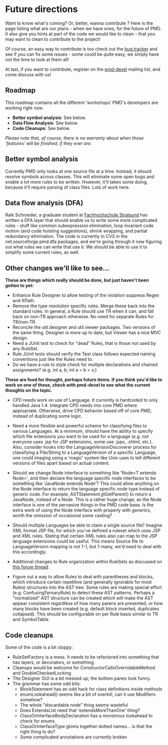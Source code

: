 <!--
    <author email="tom@infoether.com">Tom Copeland</author>
    <author>Ryan Gustavson</author>
    <author email="belaran@gmail.com">Romain Pelisse</author>
-->

# Future directions

Want to know what's coming? Or, better, wanna contribute ? Here is the page listing what are our plans -
when we have ones, for the future of PMD. It also give you hints at part of the code we would like to clean -
that you may want to clean to contribute to the project!

Of course, an easy way to contribute is too check out the [bug tracker][1] and see if you can fix some issues -
some could be quite easy, we simply have not the time to look at them all!

At last, if you want to contribute, register on the [pmd-devel][2] mailing list, and come discuss with us!

## Roadmap

This roadmap contains all the different 'workshops' PMD's developers are working right now.

*   **Better symbol analysis**: See below.
*   **Data Flow Analysis**: See below.
*   **Code Cleanups**: See below.

*Please note that, of course, there is no warranty about when those 'features' will be finished, if they ever are.*

## Better symbol analysis

Currently PMD only looks at one source file at a time.  Instead, it should resolve symbols across classes.
This will eliminate some open bugs and enable a lot more rules to be written. However, it'll taken some doing,
because it'll require parsing of class files. Lots of work here.

## Data flow analysis (DFA)

Raik Schroeder, a graduate student at [Fachhochschule Stralsund][3] has written a DFA layer that should enable
us to write some more complicated rules - stuff like common subexpression elimination, loop invariant code motion
(and code hoisting suggestions), shrink wrapping, and partial redundancy elimination. The code is currently in CVS
in the net.sourceforge.pmd.dfa packages, and we're going through it now figuring out what rules we can write
that use it.  We should be able to use it to simplify some current rules, as well.

## Other changes we'll like to see...

**These are things which really should be done, but just haven't been gotten to yet:**

*   Enhance Rule Designer to allow testing of the violation suppress Regex and XPath.
*   Remove the type resolution specific rules. Merge these back into the
    standard rules.  In general, a Rule should use TR when it can, and fall
    back on non-TR approach otherwise.  No need for separate Rules for TR/non-TR.
*   Reconcile the util.designer and util.viewer packages.  Two versions of the
    same thing.  Designer is more up to date, but Viewer has a nice MVC design.
*   Need a JUnit test to check for "dead" Rules, that is those not used by any RuleSet.
*   Rule JUnit tests should verify the Test class follows expected naming
    conventions just like the Rules need to.
*   Do we have a rule to style check for multiple declarations and chained
    assignments? (e.g. int a, b;  int a = b = x;)

<strong>These are food for thought, perhaps future items.  If you think you'd like to
work on one of these, check with pmd-devel to see what the current thoughts
on the topic.</strong>

*   CPD needs work on use of Language.  It currently is hardcoded to only
    handled Java 1.4.  Integrate CPD needs into core PMD where appropriate.
    Otherwise, drive CPD behavior based off of core PMD, instead of duplicating
    some logic.

*   Need a more flexible and powerful scheme for classifying files to various
    Languages.  At a minimum, should have the ability to specify which
    file extensions you want to be used for a language (e.g. not everyone uses
    .jsp for JSP extensions, some use .jspx, .xhtml, etc.).  Also, consider
    hooks into the LanguageVersionDiscoverer process for classifying a
    File/String to a LanguageVersion of a specific Language, one could imaging
    using a 'magic' system like Unix uses to tell different versions of files
    apart based on actual content.

*   Should we change Node interface to something like 'Node<T extends Node<T>>',
    and then declare the language specific node interfaces to be something like
    'JavaNode extends Node<JavaNode>'?  This could allow anything on the Node
    interface to return the language specific node type instead of generic
    node.  For example, ASTStatement.jjtGetParent() to return a JavaNode,
    instead of a Node.  This is a rather huge change, as the Node interface is
    one of the pervasive things in the PMD code base.  Is the extra work of using
    the Node interface with properly with generics, worth the omission of
    occasional some casting?

*   Should multiple Languages be able to claim a single source file?  Imagine
    XML format JSP file, for which you've defined a ruleset which uses JSP and
    XML rules.  Stating that certain XML rules also can map to the JSP language
    extensions could be useful.  This means Source file to LanguageVersion
    mapping is not 1-1, but 1-many, we'd need to deal with this accordingly.

*   Additional changes to Rule organization within RuleSets as discussed on
    [this forum thread][4].
    
*   Figure out a way to allow Rules to deal with parentheses and blocks, which
    introduce certain repetitive (and generally ignorable for most Rules)
    structures into the AST tree.  Some rules are making special effort
    (e.g. ConfusingTernaryRule) to detect these AST patterns.  Perhaps a
    "normalized" AST structure can be created which will make the AST appear
    consistent regardless of how many parens are presented, or how many blocks
    have been created (e.g. default block inserted, duplicates collapsed).
    This should be configurable on per Rule basis similar to TR and SymbolTable.

## Code cleanups

Some of the code is a bit sloppy:

*   RuleSetFactory is a mess.  It needs to be refactored into something that has layers, or decorators, or something.
*   Cleanups would be welcome for ConstructorCallsOverridableMethod and DoubleCheckedLocking
*   The Designer GUI is a bit messed up; the bottom panes look funny.
*   The grammar has some odd bits:
    *   BlockStatement has an odd hack for class definitions inside methods
    *   enumLookahead() seems like a bit of overkill, can it use Modifiers somehow?
    *   The whole "discardable node" thing seems wasteful
    *   Does ExtendsList need that 'extendsMoreThanOne' thing?
    *   ClassOrInterfaceBodyDeclaration has a monstrous lookahead to check for enums
    *   ClassOrInterfaceType gloms together dotted names... is that the right thing to do?
    *   Some complicated annotations are currently broken


[1]: http://sourceforge.net/p/pmd/bugs/
[2]: http://sourceforge.net/mailarchive/forum.php?forum_name=pmd-devel
[3]: http://www.fh-stralsund.de/
[4]: http://sourceforge.net/p/pmd/discussion/188194/thread/b840897c
